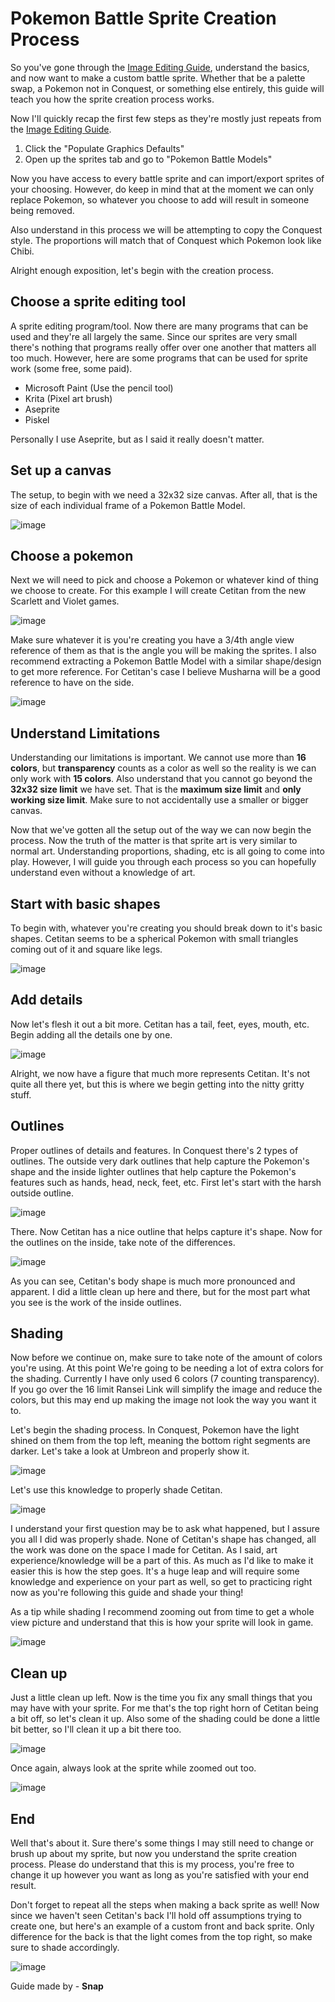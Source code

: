 # Pokemon Battle Sprite Creation Process

So you've gone through the [Image Editing Guide], understand the basics, and now want to make a custom battle sprite. Whether that be a palette swap, a Pokemon not in Conquest, or something else entirely, this guide will teach you how the sprite creation process works.

[Image Editing Guide]: ./image-types.md

Now I'll quickly recap the first few steps as they're mostly just repeats from the [Image Editing Guide].

1. Click the "Populate Graphics Defaults"
2. Open up the sprites tab and go to "Pokemon Battle Models"

Now you have access to every battle sprite and can import/export sprites of your choosing. However, do keep in mind that at the moment we can only replace Pokemon, so whatever you choose to add will result in someone being removed. 

Also understand in this process we will be attempting to copy the Conquest style. The proportions will match that of Conquest which Pokemon look like Chibi. 

Alright enough exposition, let's begin with the creation process.

## Choose a sprite editing tool

A sprite editing program/tool. Now there are many programs that can be used and they're all largely the same. Since our sprites are very small there's nothing that programs really offer over one another that matters all too much. However, here are some programs that can be used for sprite work (some free, some paid).

* Microsoft Paint (Use the pencil tool)
* Krita (Pixel art brush)
* Aseprite
* Piskel

Personally I use Aseprite, but as I said it really doesn't matter.

## Set up a canvas

The setup, to begin with we need a 32x32 size canvas. After all, that is the size of each individual frame of a Pokemon Battle Model.

![image](../../assets/pokemon-battle-sprite/creation-process/editor-settings.png)

## Choose a pokemon

Next we will need to pick and choose a Pokemon or whatever kind of thing we choose to create. For this example I will create Cetitan from the new Scarlett and Violet games.

![image](../../assets/pokemon-battle-sprite/creation-process/pokemon.png)

Make sure whatever it is you're creating you have a 3/4th angle view reference of them as that is the angle you will be making the sprites. I also recommend extracting a Pokemon Battle Model with a similar shape/design to get more reference. For Cetitan's case I believe Musharna will be a good reference to have on the side.

![image](../../assets/pokemon-battle-sprite/creation-process/reference.png)


## Understand Limitations

Understanding our limitations is important. We cannot use more than **16 colors**, but **transparency** counts as a color as well so the reality is we can only work with **15 colors**. Also understand that you cannot go beyond the **32x32 size limit** we have set. That is the **maximum size limit** and **only working size limit**. Make sure to not accidentally use a smaller or bigger canvas.

Now that we've gotten all the setup out of the way we can now begin the process. Now the truth of the matter is that sprite art is very similar to normal art. Understanding proportions, shading, etc is all going to come into play. However, I will guide you through each process so you can hopefully understand even without a knowledge of art.

## Start with basic shapes

To begin with, whatever you're creating you should break down to it's basic shapes. Cetitan seems to be a spherical Pokemon with small triangles coming out of it and square like legs.

![image](../../assets/pokemon-battle-sprite/creation-process/basic-shapes.png)

## Add details

Now let's flesh it out a bit more. Cetitan has a tail, feet, eyes, mouth, etc. Begin adding all the details one by one.

![image](../../assets/pokemon-battle-sprite/creation-process/details.png)

Alright, we now have a figure that much more represents Cetitan. It's not quite all there yet, but this is where we begin getting into the nitty gritty stuff.

## Outlines

Proper outlines of details and features. In Conquest there's 2 types of outlines. The outside very dark outlines that help capture the Pokemon's shape and the inside lighter outlines that help capture the Pokemon's features such as hands, head, neck, feet, etc. 
First let's start with the harsh outside outline.

![image](../../assets/pokemon-battle-sprite/creation-process/outlines.png)

There. Now Cetitan has a nice outline that helps capture it's shape.
Now for the outlines on the inside, take note of the differences.

![image](../../assets/pokemon-battle-sprite/creation-process/inner-outlines.png)

As you can see, Cetitan's body shape is much more pronounced and apparent. I did a little clean up here and there, but for the most part what you see is the work of the inside outlines.

## Shading

Now before we continue on, make sure to take note of the amount of colors you're using. At this point We're going to be needing a lot of extra colors for the shading. Currently I have only used 6 colors (7 counting transparency). If you go over the 16 limit Ransei Link will simplify the image and reduce the colors, but this may end up making the image not look the way you want it to.

Let's begin the shading process. In Conquest, Pokemon have the light shined on them from the top left, meaning the bottom right segments are darker. Let's take a look at Umbreon and properly show it.

![image](../../assets/pokemon-battle-sprite/creation-process/shading-example.png)

Let's use this knowledge to properly shade Cetitan.

![image](../../assets/pokemon-battle-sprite/creation-process/shading.png)

I understand your first question may be to ask what happened, but I assure you all I did was properly shade. None of Cetitan's shape has changed, all the work was done on the space I made for Cetitan. As I said, art experience/knowledge will be a part of this. As much as I'd like to make it easier this is how the step goes. It's a huge leap and will require some knowledge and experience on your part as well, so get to practicing right now as you're following this guide and shade your thing!

As a tip while shading I recommend zooming out from time to get a whole view picture and understand that this is how your sprite will look in game.

![image](../../assets/pokemon-battle-sprite/creation-process/zoom-out.png)

## Clean up

Just a little clean up left. Now is the time you fix any small things that you may have with your sprite.
For me that's the top right horn of Cetitan being a bit off, so let's clean it up. Also some of the shading could be done a little bit better, so I'll clean it up a bit there too.

![image](../../assets/pokemon-battle-sprite/creation-process/clean-up.png)

Once again, always look at the sprite while zoomed out too.

![image](../../assets/pokemon-battle-sprite/creation-process/final-zoom-out.png)

## End

Well that's about it. Sure there's some things I may still need to change or brush up about my sprite, but now you understand the sprite creation process. Please do understand that this is my process, you're free to change it up however you want as long as you're satisfied with your end result.

Don't forget to repeat all the steps when making a back sprite as well! Now since we haven't seen Cetitan's back I'll hold off assumptions trying to create one, but here's an example of a custom front and back sprite. Only difference for the back is that the light comes from the top right, so make sure to shade accordingly.

![image](../../assets/pokemon-battle-sprite/creation-process/back.png)

Guide made by - **Snap**





